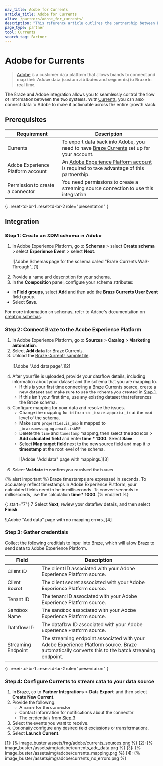 ```yaml
---
nav_title: Adobe for Currents
article_title: Adobe for Currents
alias: /partners/adobe_for_currents/
description: "This reference article outlines the partnership between Braze Currents and Adobe, a customer data platform that allows brands to connect and map their Adobe data (custom attributes and segments) to Braze in real-time."
page_type: partner
tool: Currents
search_tag: Partner
---
```


# Adobe for Currents

> [Adobe](https://www.adobe.com/) is a customer data platform that allows brands to connect and map their Adobe data (custom attributes and segments) to Braze in real time.

The Braze and Adobe integration allows you to seamlessly control the flow of information between the two systems. With [Currents]({{site.baseurl}}/user_guide/data_and_analytics/braze_currents/), you can also connect data to Adobe to make it actionable across the entire growth stack. 

## Prerequisites

| Requirement | Description |
| ----------- | ----------- |
| Currents | To export data back into Adobe, you need to have [Braze Currents]({{site.baseurl}}/user_guide/data_and_analytics/braze_currents/#access-currents) set up for your account. |
| Adobe Experience Platform account | An [Adobe Experience Platform account](https://experience.adobe.com/#/platform/home) is required to take advantage of this partnership. |
| Permission to create a connector | You need permissions to create a streaming source connection to use this integration. |
{: .reset-td-br-1 .reset-td-br-2 role="presentation" }

## Integration

### Step 1: Create an XDM schema in Adobe

1. In Adobe Experience Platform, go to **Schemas** > select **Create schema** > select **Experience Event** > select **Next**.<br><br>![Adobe Schemas page for the schema called "Braze Currents Walk-Through".][1]<br><br>
2. Provide a name and description for your schema. 
3. In the **Composition** panel, configure your schema attributes:
- In **Field groups**, select **Add** and then add the **Braze Currents User Event** field group.
- Select **Save**.

For more information on schemas, refer to Adobe's documentation on [creating schemas](https://experienceleague.adobe.com/en/docs/experience-platform/xdm/tutorials/create-schema-ui).

### Step 2: Connect Braze to the Adobe Experience Platform

1. In Adobe Experience Platform, go to **Sources** > **Catalog** > **Marketing automation**.
2. Select **Add data** for Braze Currents.
3. Upload the [Braze Currents sample file](https://github.com/Appboy/currents-examples/blob/master/sample-data/Adobe/adobe_examples.json).<br><br>![Adobe "Add data page".][2]<br><br>
4. After your file is uploaded, provide your dataflow details, including information about your dataset and the schema that you are mapping to. 
    - If this is your first time connecting a Braze Currents source, create a new dataset and make sure to use the schema you created in [Step 1](#step-1-create-an-xdm-schema-in-adobe). 
    - If this isn't your first time, use any existing dataset that references the Braze schema.
5. Configure mapping for your data and resolve the issues.
    - Change the mapping for `id` from `to _braze.appID` to `_id` at the root level of the schema.
    - Make sure `properties.is_amp` is mapped to `_braze.messaging.email.isAMP`.
    - Delete the `time` and `timestamp` mapping, then select the add icon > **Add calculated field** and enter **time * 1000**. Select **Save**.
    - Select **Map target field** next to the new source field and map it to **timestamp** at the root level of the schema. <br><br>![Adobe "Add data" page with mappings.][3]<br><br>
6. Select **Validate** to confirm you resolved the issues.

{% alert important %}
Braze timestamps are expressed in seconds. To accurately reflect timestamps in Adobe Experience Platform, your calculated fields need to be in milliseconds. To convert seconds to milliseconds, use the calculation **time * 1000**.
{% endalert %}

{: start="7"}
7. Select **Next**, review your dataflow details, and then select **Finish**.<br><br>![Adobe "Add data" page with no mapping errors.][4]

### Step 3: Gather credentials

Collect the following creditials to input into Braze, which will allow Braze to send data to Adobe Experience Platform.

| Field         |Description                          |
|---------------|-------------------------------------|
| Client ID     | The client ID associated with your Adobe Experience Platform source. |
| Client Secret | The client secret associated with your Adobe Experience Platform source. |
| Tenant ID     | The tenant ID associated with your Adobe Experience Platform source. |
| Sandbox Name  | The sandbox associated with your Adobe Experience Platform source.   |
| Dataflow ID   | The dataflow ID associated with your Adobe Experience Platform source.   |
| Streaming Endpoint  | The streaming endpoint associated with your Adobe Experience Platform source. Braze automatically converts this to the batch streaming endpoint. |
{: .reset-td-br-1 .reset-td-br-2 role="presentation" }

### Step 4: Configure Currents to stream data to your data source

1. In Braze, go to **Partner Integrations** > **Data Export**, and then select **Create New Current**. 
2. Provide the following:
    - A name for the connector
    - Contact information for notifications about the connector
    - The credentials from [Step 3](#step-3-gather-credentials)
3. Select the events you want to receive.
4. Optionally configure any desired field exclusions or transformations.
5. Select **Launch Current**.

[1]: {% image_buster /assets/img/adobe/currents_sources.png %} 
[2]: {% image_buster /assets/img/adobe/currents_add_data.png %}
[3]: {% image_buster /assets/img/adobe/currents_mapping.png %}
[4]: {% image_buster /assets/img/adobe/currents_no_errors.png %}
